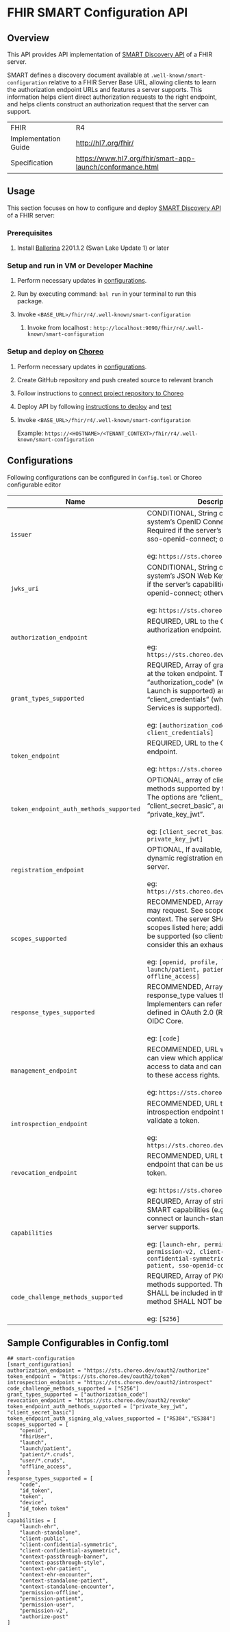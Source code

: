 # FHIR SMART Configuration API

## Overview
This API provides API implementation of 
[SMART Discovery API](https://www.hl7.org/fhir/smart-app-launch/#discovery-of-server-capabilities-and-configuration) 
of a FHIR server.

SMART defines a discovery document available at `.well-known/smart-configuration` relative to a FHIR Server Base URL, 
allowing clients to learn the authorization endpoint URLs and features a server supports. This information helps client 
direct authorization requests to the right endpoint, and helps clients construct an authorization request that the server 
can support.

|                      |                                                            |
|----------------------|------------------------------------------------------------|
| FHIR                 | R4                                                         |
| Implementation Guide | http://hl7.org/fhir/                                       |
| Specification        | https://www.hl7.org/fhir/smart-app-launch/conformance.html |

## Usage

This section focuses on how to configure and deploy 
[SMART Discovery API](https://www.hl7.org/fhir/smart-app-launch/#discovery-of-server-capabilities-and-configuration) 
of a FHIR server:

### Prerequisites
1. Install [Ballerina](https://ballerina.io/learn/install-ballerina/set-up-ballerina/) 2201.1.2 (Swan Lake Update 1) or later

### Setup and run in VM or Developer Machine

1) Perform necessary updates in [configurations](#configurations).

2) Run by executing command: `bal run` in your terminal to run this package.

3) Invoke `<BASE_URL>/fhir/r4/.well-known/smart-configuration`
    1) Invoke from localhost : `http://localhost:9090/fhir/r4/.well-known/smart-configuration`

### Setup and deploy on [Choreo](https://wso2.com/choreo/)
1) Perform necessary updates in [configurations](#configurations).
2) Create GitHub repository and push created source to relevant branch
3) Follow instructions to [connect project repository to Choreo](https://wso2.com/choreo/docs/tutorials/connect-your-existing-ballerina-project-to-choreo/)
4) Deploy API by following [instructions to deploy](https://wso2.com/choreo/docs/tutorials/create-your-first-rest-api/#step-2-deploy)
   and [test](https://wso2.com/choreo/docs/tutorials/create-your-first-rest-api/#step-2-deploy)
5) Invoke `<BASE_URL>/fhir/r4/.well-known/smart-configuration`
   
    Example: `https://<HOSTNAME>/<TENANT_CONTEXT>/fhir/r4/.well-known/smart-configuration`

## Configurations

Following configurations can be configured in `Config.toml` or Choreo configurable editor

| Name                                    | Description                                                                                                                                                                                                                    |
|-----------------------------------------|--------------------------------------------------------------------------------------------------------------------------------------------------------------------------------------------------------------------------------|
| `issuer`                                | CONDITIONAL, String conveying this system’s OpenID Connect Issuer URL. Required if the server’s capabilities include sso-openid-connect; otherwise, omitted. <br/><br/> eg: `https://sts.choreo.dev/oauth2/token`         
| `jwks_uri`                              | CONDITIONAL, String conveying this system’s JSON Web Key Set URL. Required if the server’s capabilities include sso-openid-connect; otherwise, optional. <br/><br/> eg: `https://sts.choreo.dev/oauth2/jwks`                                                                      |
| `authorization_endpoint`                | REQUIRED, URL to the OAuth2 authorization endpoint. <br/><br/> eg: `https://sts.choreo.dev/oauth2/authorize`                                                                                                                                                                           |
| `grant_types_supported`                 | REQUIRED, Array of grant types supported at the token endpoint. The options are “authorization_code” (when SMART App Launch is supported) and “client_credentials” (when SMART Backend Services is supported). <br/><br/> eg: `[authorization_code, client_credentials]`                |
| `token_endpoint`                        | REQUIRED, URL to the OAuth2 token endpoint. <br/><br/> eg: `https://sts.choreo.dev/oauth2/token`                                                                                                                                                                                  |
| `token_endpoint_auth_methods_supported` | OPTIONAL, array of client authentication methods supported by the token endpoint. The options are “client_secret_post”, “client_secret_basic”, and “private_key_jwt”. <br/><br/> eg: `[client_secret_basic, private_key_jwt]`                                                          |
| `registration_endpoint`                 | OPTIONAL, If available, URL to the OAuth2 dynamic registration endpoint for this FHIR server. <br/><br/> eg: `https://sts.choreo.dev/oauth2/register`                                                                                                                                 |
| `scopes_supported`                      | RECOMMENDED, Array of scopes a client may request. See scopes and launch context. The server SHALL support all scopes listed here; additional scopes MAY be supported (so clients should not consider this an exhaustive list). <br/><br/> eg: `[openid, profile, launch, launch/patient, patient/*.rs, user/*.rs, offline_access]`|
| `response_types_supported`              | RECOMMENDED, Array of OAuth2 response_type values that are supported. Implementers can refer to response_types defined in OAuth 2.0 (RFC 6749) and in OIDC Core. <br/><br/> eg: `[code]`                                                               |
| `management_endpoint`                   | RECOMMENDED, URL where an end-user can view which applications currently have access to data and can make adjustments to these access rights. <br/><br/> eg: `https://sts.choreo.dev/oauth2/manage`                                                                                   |
| `introspection_endpoint `               | RECOMMENDED, URL to a server’s introspection endpoint that can be used to validate a token. <br/><br/> eg: `https://sts.choreo.dev/oauth2/introspect`                                                                                                                                    |
| `revocation_endpoint `                  | RECOMMENDED, URL to a server’s revoke endpoint that can be used to revoke a token. <br/><br/> eg: `https://sts.choreo.dev/oauth2/revoke`                                                                                                                                             |
| `capabilities`                          | REQUIRED, Array of strings representing SMART capabilities (e.g., sso-openid-connect or launch-standalone) that the server supports. <br/><br/> eg: `[launch-ehr, permission-patient, permission-v2, client-public, client-confidential-symmetric, context-ehr-patient, sso-openid-connect]`                                                                                           |
| `code_challenge_methods_supported`      | REQUIRED, Array of PKCE code challenge methods supported. The S256 method SHALL be included in this list, and the plain method SHALL NOT be included in this list. <br/><br/> eg: `[S256]`                                                             |

## Sample Configurables in Config.toml

```
## smart-configuration
[smart_configuration]
authorization_endpoint = "https://sts.choreo.dev/oauth2/authorize"
token_endpoint = "https://sts.choreo.dev/oauth2/token"
introspection_endpoint = "https://sts.choreo.dev/oauth2/introspect"
code_challenge_methods_supported = ["S256"]
grant_types_supported = ["authorization_code"]
revocation_endpoint = "https://sts.choreo.dev/oauth2/revoke"
token_endpoint_auth_methods_supported = ["private_key_jwt", "client_secret_basic"]
token_endpoint_auth_signing_alg_values_supported = ["RS384","ES384"]
scopes_supported = [
    "openid",
    "fhirUser",
    "launch",
    "launch/patient",
    "patient/*.cruds",
    "user/*.cruds",
    "offline_access",
]
response_types_supported = [
    "code",
    "id_token",
    "token",
    "device",
    "id_token token"
]
capabilities = [
    "launch-ehr",
    "launch-standalone",
    "client-public",
    "client-confidential-symmetric",
    "client-confidential-asymmetric",
    "context-passthrough-banner",
    "context-passthrough-style",
    "context-ehr-patient",
    "context-ehr-encounter",
    "context-standalone-patient",
    "context-standalone-encounter",
    "permission-offline",
    "permission-patient",
    "permission-user",
    "permission-v2",
    "authorize-post"
]
```